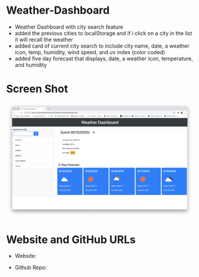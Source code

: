 # Weather-Dashboard


* Weather Dashboard with city search feature
* added the previous cities to localStorage and if i click on a city in the list it will recall the weather
* added card of current city search to include city name, date, a weather icon, temp, humidity, wind speed, and uv index (color coded)
* added five day forecast that displays, date, a weather icon, temperature, and humidity

# Screen Shot
 
 <img src = "./Screen%20Shot%202020-09-13%20at%208.55.02%20PM.png"/>

 
 # Website and GitHub URLs
 
* Website: 
 
* Github Repo:



